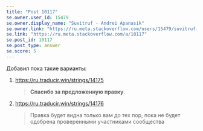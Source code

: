 ```yaml
---
title: "Post 10117"
se.owner.user_id: 15479
se.owner.display_name: "Suvitruf - Andrei Apanasik"
se.owner.link: "https://ru.meta.stackoverflow.com/users/15479/suvitruf-andrei-apanasik"
se.link: "https://ru.meta.stackoverflow.com/a/10117"
se.post_id: 10117
se.post_type: answer
se.score: 5
---
```

<p>Добавил пока такие варианты:</p>
<ol>
<li><p><a href="https://ru.traducir.win/strings/14175" rel="nofollow noreferrer">https://ru.traducir.win/strings/14175</a></p>
<blockquote>
<p><strong>Спасибо за предложенную правку</strong>.</p>
</blockquote>
</li>
<li><p><a href="https://ru.traducir.win/strings/14176" rel="nofollow noreferrer">https://ru.traducir.win/strings/14176</a></p>
<blockquote>
<p>Правка будет видна только вам до тех пор, пока не будет одобрена проверенными участниками сообщества</p>
</blockquote>
</li>
</ol>
